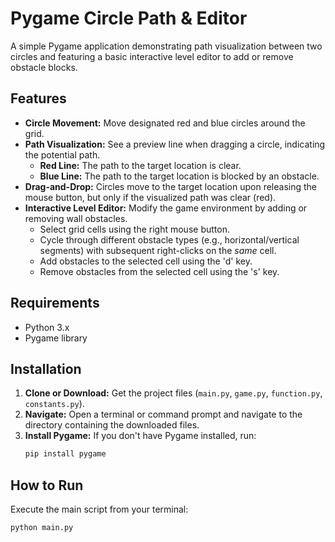 # Pygame Circle Path & Editor

A simple Pygame application demonstrating path visualization between two circles and featuring a basic interactive level editor to add or remove obstacle blocks.

## Features

*   **Circle Movement:** Move designated red and blue circles around the grid.
*   **Path Visualization:** See a preview line when dragging a circle, indicating the potential path.
    *   **Red Line:** The path to the target location is clear.
    *   **Blue Line:** The path to the target location is blocked by an obstacle.
*   **Drag-and-Drop:** Circles move to the target location upon releasing the mouse button, but only if the visualized path was clear (red).
*   **Interactive Level Editor:** Modify the game environment by adding or removing wall obstacles.
    *   Select grid cells using the right mouse button.
    *   Cycle through different obstacle types (e.g., horizontal/vertical segments) with subsequent right-clicks on the *same* cell.
    *   Add obstacles to the selected cell using the 'd' key.
    *   Remove obstacles from the selected cell using the 's' key.

## Requirements

*   Python 3.x
*   Pygame library

## Installation

1.  **Clone or Download:** Get the project files (`main.py`, `game.py`, `function.py`, `constants.py`).
2.  **Navigate:** Open a terminal or command prompt and navigate to the directory containing the downloaded files.
3.  **Install Pygame:** If you don't have Pygame installed, run:
    ```bash
    pip install pygame
    ```

## How to Run

Execute the main script from your terminal:

```bash
python main.py